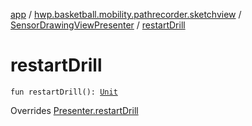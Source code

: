 [app](../../index.md) / [hwp.basketball.mobility.pathrecorder.sketchview](../index.md) / [SensorDrawingViewPresenter](index.md) / [restartDrill](.)

# restartDrill

`fun restartDrill(): `[`Unit`](https://kotlinlang.org/api/latest/jvm/stdlib/kotlin/-unit/index.html)

Overrides [Presenter.restartDrill](../-sensor-drawing-view-view-contract/-presenter/restart-drill.md)


